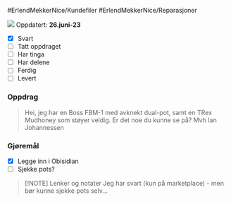 #ErlendMekkerNice/Kundefiler #ErlendMekkerNice/Reparasjoner 

<img
      style ="max-width: 5rem"
      src="https://scontent.fbgo1-1.fna.fbcdn.net/v/t39.30808-6/350532563_302866942065022_1915415043746182922_n.jpg?_nc_cat=100&cb=99be929b-3346023f&ccb=1-7&_nc_sid=09cbfe&_nc_ohc=gky_0kQdv8IAX8FIhXy&_nc_ht=scontent.fbgo1-1.fna&oh=00_AfDmTsoaFA8MfKq9bf5iH8sHuI6MeVwH5MnGRqT3gBlmlg&oe=649F02F4"
    />
Oppdatert: **26.juni-23**
- [x] Svart
- [ ] Tatt oppdraget
- [ ] Har tinga
- [ ] Har delene
- [ ] Ferdig
- [ ] Levert
### Oppdrag
> Hei, jeg har en Boss FBM-1 med avknekt dual-pot, samt en TRex Mudhoney som støyer veldig. Er det noe du kunne se på? Mvh Ian Johannessen
### Gjøremål
- [x] Legge inn i Obisidian
- [ ] Sjekke pots?
> [!NOTE] Lenker og notater
> Jeg har svart (kun på marketplace) - men bør kunne sjekke pots selv...